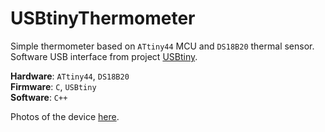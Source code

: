 USBtinyThermometer
==================

Simple thermometer based on `ATtiny44` MCU and `DS18B20` thermal sensor.   
Software USB interface from project [USBtiny](http://www.xs4all.nl/~dicks/avr/usbtiny/).

**Hardware**: `ATtiny44`, `DS18B20`   
**Firmware**: `C`, `USBtiny`   
**Software**: `C++`

Photos of the device [here](http://www.flickr.com/photos/brunql/sets/72157625642537985/).

